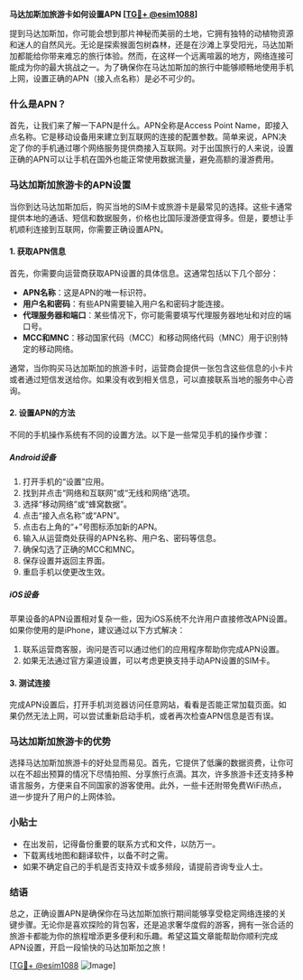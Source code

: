 **马达加斯加旅游卡如何设置APN [[TG💪+ @esim1088](https://t.me/s/esim1088)]**

提到马达加斯加，你可能会想到那片神秘而美丽的土地，它拥有独特的动植物资源和迷人的自然风光。无论是探索猴面包树森林，还是在沙滩上享受阳光，马达加斯加都能给你带来难忘的旅行体验。然而，在这样一个远离喧嚣的地方，网络连接可能成为你的最大挑战之一。为了确保你在马达加斯加的旅行中能够顺畅地使用手机上网，设置正确的APN（接入点名称）是必不可少的。

### 什么是APN？

首先，让我们来了解一下APN是什么。APN全称是Access Point Name，即接入点名称。它是移动设备用来建立到互联网的连接的配置参数。简单来说，APN决定了你的手机通过哪个网络服务提供商接入互联网。对于出国旅行的人来说，设置正确的APN可以让手机在国外也能正常使用数据流量，避免高额的漫游费用。

### 马达加斯加旅游卡的APN设置

当你到达马达加斯加后，购买当地的SIM卡或旅游卡是最常见的选择。这些卡通常提供本地的通话、短信和数据服务，价格也比国际漫游便宜得多。但是，要想让手机顺利连接到互联网，你需要正确设置APN。

#### 1. 获取APN信息

首先，你需要向运营商获取APN设置的具体信息。这通常包括以下几个部分：
- **APN名称**：这是APN的唯一标识符。
- **用户名和密码**：有些APN需要输入用户名和密码才能连接。
- **代理服务器和端口**：某些情况下，你可能需要填写代理服务器地址和对应的端口号。
- **MCC和MNC**：移动国家代码（MCC）和移动网络代码（MNC）用于识别特定的移动网络。

通常，当你购买马达加斯加的旅游卡时，运营商会提供一张包含这些信息的小卡片或者通过短信发送给你。如果没有收到相关信息，可以直接联系当地的服务中心咨询。

#### 2. 设置APN的方法

不同的手机操作系统有不同的设置方法。以下是一些常见手机的操作步骤：

##### Android设备

1. 打开手机的“设置”应用。
2. 找到并点击“网络和互联网”或“无线和网络”选项。
3. 选择“移动网络”或“蜂窝数据”。
4. 点击“接入点名称”或“APN”。
5. 点击右上角的“+”号图标添加新的APN。
6. 输入从运营商处获得的APN名称、用户名、密码等信息。
7. 确保勾选了正确的MCC和MNC。
8. 保存设置并返回主界面。
9. 重启手机以使更改生效。

##### iOS设备

苹果设备的APN设置相对复杂一些，因为iOS系统不允许用户直接修改APN设置。如果你使用的是iPhone，建议通过以下方式解决：

1. 联系运营商客服，询问是否可以通过他们的应用程序帮助你完成APN设置。
2. 如果无法通过官方渠道设置，可以考虑更换支持手动APN设置的SIM卡。

#### 3. 测试连接

完成APN设置后，打开手机浏览器访问任意网站，看看是否能正常加载页面。如果仍然无法上网，可以尝试重新启动手机，或者再次检查APN信息是否有误。

### 马达加斯加旅游卡的优势

选择马达加斯加旅游卡的好处显而易见。首先，它提供了低廉的数据资费，让你可以在不超出预算的情况下尽情拍照、分享旅行点滴。其次，许多旅游卡还支持多种语言服务，方便来自不同国家的游客使用。此外，一些卡还附带免费WiFi热点，进一步提升了用户的上网体验。

### 小贴士

- 在出发前，记得备份重要的联系方式和文件，以防万一。
- 下载离线地图和翻译软件，以备不时之需。
- 如果不确定自己的手机是否支持双卡或多频段，请提前咨询专业人士。

### 结语

总之，正确设置APN是确保你在马达加斯加旅行期间能够享受稳定网络连接的关键步骤。无论你是喜欢探险的背包客，还是追求奢华度假的游客，拥有一张合适的旅游卡都能为你的旅程增添更多便利和乐趣。希望这篇文章能帮助你顺利完成APN设置，开启一段愉快的马达加斯加之旅！

[[TG💪+ @esim1088](https://t.me/s/esim1088) ![Image](https://i.postimg.cc/4NQfJmqS/Snipaste-2025-05-13-00-14-12.png)]